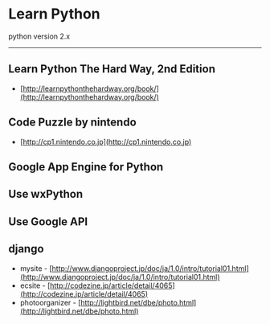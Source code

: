 # Learn Python 
python version 2.x

---

## Learn Python The Hard Way, 2nd Edition
- [http://learnpythonthehardway.org/book/](http://learnpythonthehardway.org/book/)

## Code Puzzle by nintendo
- [http://cp1.nintendo.co.jp](http://cp1.nintendo.co.jp)

## Google App Engine for Python

## Use wxPython

## Use Google API

## django
- mysite - [http://www.djangoproject.jp/doc/ja/1.0/intro/tutorial01.html](http://www.djangoproject.jp/doc/ja/1.0/intro/tutorial01.html)
- ecsite - [http://codezine.jp/article/detail/4065](http://codezine.jp/article/detail/4065)
- photoorganizer - [http://lightbird.net/dbe/photo.html](http://lightbird.net/dbe/photo.html)